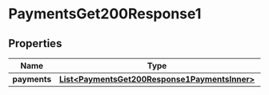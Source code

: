 

# PaymentsGet200Response1


## Properties

| Name | Type | Description | Notes |
|------------ | ------------- | ------------- | -------------|
|**payments** | [**List&lt;PaymentsGet200Response1PaymentsInner&gt;**](PaymentsGet200Response1PaymentsInner.md) |  |  |



